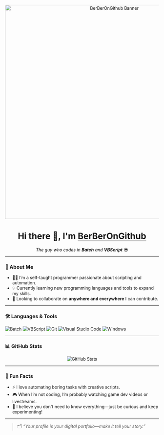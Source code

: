 <p align="center">
  <img src="https://berberongithub.github.io/berber.gif" width="700" alt="BerBerOnGithub Banner">
</p>

<h1 align="center">Hi there 👋, I'm <a href="https://github.com/BerBerOnGithub">BerBerOnGithub</a></h1>
<p align="center">
  <em>The guy who codes in <strong>Batch</strong> and <strong>VBScript</strong></em> 😎
</p>

---

### 🚀 About Me

- 👨‍💻 I’m a self-taught programmer passionate about scripting and automation.
- 💡 Currently learning new programming languages and tools to expand my skills.
- 🤝 Looking to collaborate on **anywhere and everywhere** I can contribute.

---

### 🛠️ Languages & Tools

![Batch](https://img.shields.io/badge/-Batch-000?&logo=windows&logoColor=white)
![VBScript](https://img.shields.io/badge/-VBScript-5C2D91?style=flat&logo=visualstudio&logoColor=white)
![Git](https://img.shields.io/badge/-Git-F05032?style=flat&logo=git&logoColor=white)
![Visual Studio Code](https://img.shields.io/badge/-VSCode-007ACC?style=flat&logo=visualstudiocode&logoColor=white)
![Windows](https://img.shields.io/badge/-Windows-0078D6?style=flat&logo=windows&logoColor=white)

---

### 📊 GitHub Stats

<p align="center">
  <img src="https://github-readme-stats.vercel.app/api?username=BerBerOnGithub&show_icons=true&theme=tokyonight&hide_border=true" alt="GitHub Stats" />
</p>

---

### 🎯 Fun Facts

- ⚡ I love automating boring tasks with creative scripts.
- 🎮 When I’m not coding, I’m probably watching game dev videos or livestreams.
- 🧠 I believe you don't need to know everything—just be curious and keep experimenting!

---

> 🗂️ _“Your profile is your digital portfolio—make it tell your story.”_

